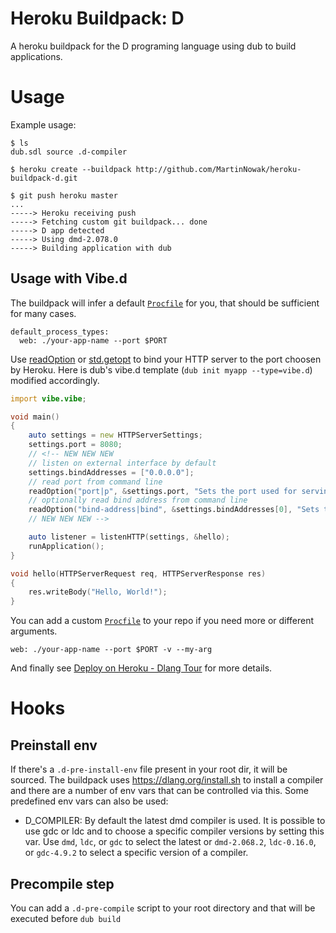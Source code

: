 # Heroku Buildpack: D

A heroku buildpack for the D programing language using dub to build applications.

# Usage

Example usage:

    $ ls
    dub.sdl source .d-compiler

    $ heroku create --buildpack http://github.com/MartinNowak/heroku-buildpack-d.git

    $ git push heroku master
    ...
    -----> Heroku receiving push
    -----> Fetching custom git buildpack... done
    -----> D app detected
    -----> Using dmd-2.078.0
    -----> Building application with dub

## Usage with Vibe.d

The buildpack will infer a default [`Procfile`](https://devcenter.heroku.com/articles/procfile) for you, that should be sufficient for many cases.
```
default_process_types:
  web: ./your-app-name --port $PORT
```
Use [readOption](http://vibed.org/api/vibe.core.args/readOption) or [std.getopt](https://dlang.org/phobos/std_getopt.html#.getopt) to bind your HTTP server to the port choosen by Heroku.
Here is dub's vibe.d template (`dub init myapp --type=vibe.d`) modified accordingly.

```d
import vibe.vibe;

void main()
{
    auto settings = new HTTPServerSettings;
    settings.port = 8080;
    // <!-- NEW NEW NEW
    // listen on external interface by default
    settings.bindAddresses = ["0.0.0.0"];
    // read port from command line
    readOption("port|p", &settings.port, "Sets the port used for serving HTTP.");
    // optionally read bind address from command line
    readOption("bind-address|bind", &settings.bindAddresses[0], "Sets the address used for serving HTTP.");
    // NEW NEW NEW -->

    auto listener = listenHTTP(settings, &hello);
    runApplication();
}

void hello(HTTPServerRequest req, HTTPServerResponse res)
{
    res.writeBody("Hello, World!");
}
```

You can add a custom [`Procfile`](https://devcenter.heroku.com/articles/procfile) to your repo if you need more or different arguments.

`web: ./your-app-name --port $PORT -v --my-arg`

And finally see [Deploy on Heroku - Dlang Tour](https://tour.dlang.org/tour/en/vibed/deploy-on-heroku) for more details.

# Hooks

## Preinstall env

If there's a `.d-pre-install-env` file present in your root dir, it will be sourced. The
buildpack uses https://dlang.org/install.sh to install a compiler and there are a number
of env vars that can be controlled via this. Some predefined env vars can also be used:

* D_COMPILER: By default the latest dmd compiler is used. It is  possible to use gdc or
ldc and to choose a specific compiler versions by setting this var. Use `dmd`, `ldc`,
or `gdc` to select the latest or `dmd-2.068.2`, `ldc-0.16.0`, or `gdc-4.9.2` to select a specific version of a compiler.

## Precompile step

You can add a `.d-pre-compile` script to your root directory and that will be executed
before `dub build`

